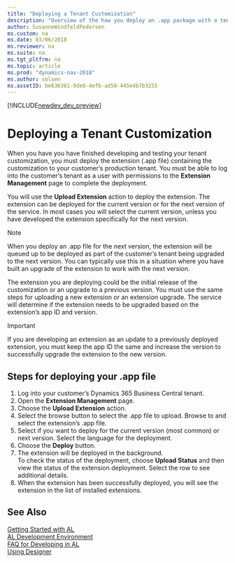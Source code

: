 ```yaml
---
title: "Deploying a Tenant Customization"
description: "Overview of the how you deploy an .app package with a tenant customization to Dynamics 365 Business Central."
author: SusanneWindfeldPedersen
ms.custom: na
ms.date: 03/06/2018
ms.reviewer: na
ms.suite: na
ms.tgt_pltfrm: na
ms.topic: article
ms.prod: "dynamics-nav-2018"
ms.author: solsen
ms.assetID: be636361-9de8-4efb-ad50-445e4b7b3255
---
```


[!INCLUDE[newdev_dev_preview](includes/newdev_dev_preview.md)]

# Deploying a Tenant Customization
When you have you have finished developing and testing your tenant customization, you must deploy the extension (.app file) containing the customization to your customer’s production tenant. 
You must be able to log into the customer’s tenant as a user with permissions to the **Extension Management** page to complete the deployment. 

You will use the **Upload Extension** action to deploy the extension. The extension can be deployed for the current version or for the next version of the service. In most cases you will select the current version, unless you have developed the extension specifically for the next version. 

> [!NOTE]
> When you deploy an .app file for the next version, the extension will be queued up to be deployed as part of the customer’s tenant being upgraded to the next version. You can typically use this in a situation where you have built an upgrade of the extension to work with the next version.  

The extension you are deploying could be the initial release of the customization or an upgrade to a previous version. You must use the same steps for uploading a new extension or an extension upgrade. The service will determine if the extension needs to be upgraded based on the extension’s app ID and version. 

> [!IMPORTANT]
> If you are developing an extension as an update to a previously deployed extension, you must keep the app ID the same and increase the version to successfully upgrade the extension to the new version. 

## Steps for deploying your .app file

1.	Log into your customer’s Dynamics 365 Business Central tenant.
2.	Open the **Extension Management** page.
3.	Choose the **Upload Extension** action.
4.	Select the browse button to select the .app file to upload. Browse to and select the extension’s .app file.
5.	Select if you want to deploy for the current version (most common) or next version. Select the language for the deployment.
6.	Choose the **Deploy** button. 
7.	The extension will be deployed in the background.  
    To check the status of the deployment, choose **Upload Status** and then view the status of the extension deployment. Select the row to see additional details. 
9.	When the extension has been successfully deployed, you will see the extension in the list of installed extensions.

## See Also
[Getting Started with AL](devenv-get-started.md)  
[AL Development Environment](devenv-reference-overview.md)  
[FAQ for Developing in AL](devenv-dev-faq.md)  
[Using Designer](devenv-inclient-designer.md)  

